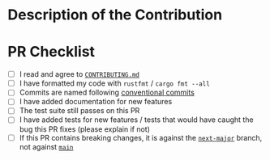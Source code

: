 <!-- Please fill out this pull request template as applicable -->

# Description of the Contribution

<!-- Describe the implemented feature or bugfix -->

<!-- If this PR resolves an open issue, please add a line "resolves #id" referencing the issue -->

# PR Checklist

- [ ] I read and agree to [`CONTRIBUTING.md`](https://github.com/chrjabs/rustsat/blob/main/CONTRIBUTING.md)
- [ ] I have formatted my code with `rustfmt` / `cargo fmt --all`
- [ ] Commits are named following [conventional commits](https://www.conventionalcommits.org/en/v1.0.0/#summary)
- [ ] I have added documentation for new features
- [ ] The test suite still passes on this PR
- [ ] I have added tests for new features / tests that would have caught the bug this PR fixes (please explain if not)
- [ ] If this PR contains breaking changes, it is against the [`next-major`](https://github.com/chrjabs/rustsat/tree/next-major) branch, not against [`main`](https://github.com/chrjabs/rustsat/tree/main)
